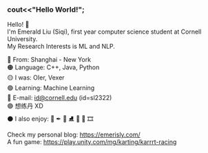 ### cout<<"Hello World!";

Hello! 🌼  
I'm Emerald Liu (Siqi), first year computer science student at Cornell University.  
My Research Interests is ML and NLP.  


🔴 From: Shanghai - New York  
🟠 Language: C++, Java, Python  
🟡 I was: OIer, Vexer  
🟢 Learning: Machine Learning  
🔵 E-mail: id@cornell.edu (id=sl2322)  
🟣 想练丹 XD   
⚫ I also enjoy: 🎨 ✒ 🏀  ⛸ 🎹 🎸 🎞  


Check my personal blog:
https://emerisly.com/  
A fun game:
https://play.unity.com/mg/karting/karrrt-racing  
